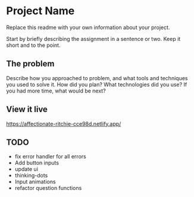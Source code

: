 # Project Name

Replace this readme with your own information about your project.

Start by briefly describing the assignment in a sentence or two. Keep it short and to the point.

## The problem

Describe how you approached to problem, and what tools and techniques you used to solve it. How did you plan? What technologies did you use? If you had more time, what would be next?

## View it live

https://affectionate-ritchie-cce98d.netlify.app/


## TODO
<!-- - Add last questions -->
<!-- - Save all kittendata to obj -->
<!-- - Name by letter from list in obj -->
<!-- - Picture in last q -->
<!-- - Avatar icon -->
- fix error handler for all errors
- Add button inputs
- update ui
- thinking-dots
- Input animations
- refactor question functions

